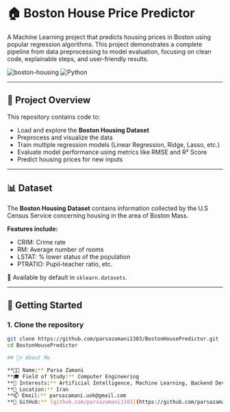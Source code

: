 # 🏠 Boston House Price Predictor

A Machine Learning project that predicts housing prices in Boston using popular regression algorithms. This project demonstrates a complete pipeline from data preprocessing to model evaluation, focusing on clean code, explainable steps, and user-friendly results.

![boston-housing](https://img.shields.io/badge/Machine%20Learning-Scikit--Learn-blue?style=flat-square) ![Python](https://img.shields.io/badge/Python-3.9+-yellow.svg?style=flat-square)

---

## 📌 Project Overview

This repository contains code to:

- Load and explore the **Boston Housing Dataset**
- Preprocess and visualize the data
- Train multiple regression models (Linear Regression, Ridge, Lasso, etc.)
- Evaluate model performance using metrics like RMSE and R² Score
- Predict housing prices for new inputs

---

## 📊 Dataset

The **Boston Housing Dataset** contains information collected by the U.S Census Service concerning housing in the area of Boston Mass.

**Features include:**
- CRIM: Crime rate
- RM: Average number of rooms
- LSTAT: % lower status of the population
- PTRATIO: Pupil-teacher ratio, etc.

📎 Available by default in `sklearn.datasets`.

---

## 🚀 Getting Started

### 1. Clone the repository

```bash
git clone https://github.com/parsazamani1383/BostonHousePredictor.git
cd BostonHousePredictor

## 🙋‍♂️ About Me

**👨‍💻 Name:** Parsa Zamani  
**🎓 Field of Study:** Computer Engineering  
**🧠 Interests:** Artificial Intelligence, Machine Learning, Backend Development, Algorithm Design  
**📍 Location:** Iran  
**📫 Email:** parsazamani.uok@gmail.com  
**🐙 GitHub:** [github.com/parsazamani1383](https://github.com/parsazamani1383)
